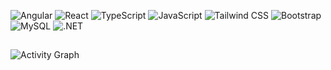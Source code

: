 ![Angular](https://img.shields.io/badge/Angular-DD0031?style=for-the-badge&logo=angular&logoColor=white)
![React](https://img.shields.io/badge/React-20232A?style=for-the-badge&logo=react&logoColor=61DAFB)
![TypeScript](https://img.shields.io/badge/TypeScript-007ACC?style=for-the-badge&logo=typescript&logoColor=white)
![JavaScript](https://img.shields.io/badge/JavaScript-F7DF1E?style=for-the-badge&logo=javascript&logoColor=black)
![Tailwind CSS](https://img.shields.io/badge/Tailwind_CSS-38B2AC?style=for-the-badge&logo=tailwind-css&logoColor=white)
![Bootstrap](https://img.shields.io/badge/Bootstrap-563D7C?style=for-the-badge&logo=bootstrap&logoColor=white)
![MySQL](https://img.shields.io/badge/MySQL-4479A1?style=for-the-badge&logo=mysql&logoColor=white)
![.NET](https://img.shields.io/badge/.NET-512BD4?style=for-the-badge&logo=dotnet&logoColor=white)
<!--
![Node.js](https://img.shields.io/badge/Node.js-339933?style=for-the-badge&logo=nodedotjs&logoColor=white)
![MongoDB](https://img.shields.io/badge/MongoDB-4EA94B?style=for-the-badge&logo=mongodb&logoColor=white)
-->

##

![Activity Graph](https://github-readme-activity-graph.vercel.app/graph?username=masniloy&theme=radical&hide_border=false&bg_color=transparent&point=transparent&area=true&count_private=true&cache_seconds=0)
<!--
##
![GitHub Streak](https://github-readme-streak-stats.herokuapp.com/?user=masniloy&theme=radical&hide_border=false&date_format=M%20j%5B%2C%20Y%5D)

![Top Languages](https://github-readme-stats-git-masterrstaa-rickstaa.vercel.app/api/top-langs/?username=masniloy&theme=radical&hide_border=false&include_all_commits=true&count_private=true&layout=compact&langs_count=8)

##
![Trophies](https://github-profile-trophy.vercel.app/?username=masniloy&theme=radical)
-->

